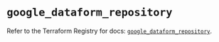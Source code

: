 # `google_dataform_repository`

Refer to the Terraform Registry for docs: [`google_dataform_repository`](https://registry.terraform.io/providers/hashicorp/google-beta/6.22.0/docs/resources/google_dataform_repository).
